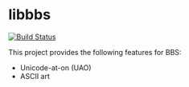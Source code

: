 # libbbs

[![Build Status](https://travis-ci.org/pcman-bbs/libbbs.svg?branch=master)](https://travis-ci.org/pcman-bbs/libbbs)

This project provides the following features for BBS:
*   Unicode-at-on (UAO)
*   ASCII art
